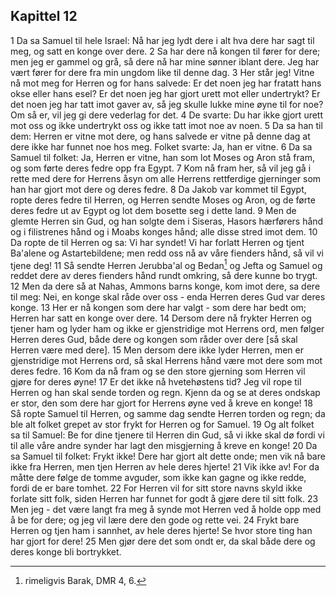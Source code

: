 ## Kapittel 12

1 Da sa Samuel til hele Israel: Nå har jeg lydt dere i alt hva dere har sagt til meg, og satt en konge over dere.
2 Sa har dere nå kongen til fører for dere; men jeg er gammel og grå, så dere nå har mine sønner iblant dere. Jeg har vært fører for dere fra min ungdom like til denne dag.
3 Her står jeg! Vitne nå mot meg for Herren og for hans salvede: Er det noen jeg har fratatt hans okse eller hans esel? Er det noen jeg har gjort urett mot eller undertrykt? Er det noen jeg har tatt imot gaver av, så jeg skulle lukke mine øyne til for noe? Om så er, vil jeg gi dere vederlag for det.
4 De svarte: Du har ikke gjort urett mot oss og ikke undertrykt oss og ikke tatt imot noe av noen.
5 Da sa han til dem: Herren er vitne mot dere, og hans salvede er vitne på denne dag at dere ikke har funnet noe hos meg. Folket svarte: Ja, han er vitne.
6 Da sa Samuel til folket: Ja, Herren er vitne, han som lot Moses og Aron stå fram, og som førte deres fedre opp fra Egypt.
7 Kom nå fram her, så vil jeg gå i rette med dere for Herrens åsyn om alle Herrens rettferdige gjerninger som han har gjort mot dere og deres fedre.
8 Da Jakob var kommet til Egypt, ropte deres fedre til Herren, og Herren sendte Moses og Aron, og de førte deres fedre ut av Egypt og lot dem bosette seg i dette land.
9 Men de glemte Herren sin Gud, og han solgte dem i Siseras, Hasors hærførers hånd og i filistrenes hånd og i Moabs konges hånd; alle disse stred imot dem.
10 Da ropte de til Herren og sa: Vi har syndet! Vi har forlatt Herren og tjent Ba'alene og Astartebildene; men redd oss nå av våre fienders hånd, så vil vi tjene deg!
11 Så sendte Herren Jerubba'al og Bedan[^1] og Jefta og Samuel og reddet dere av deres fienders hånd rundt omkring, så dere kunne bo trygt.
12 Men da dere så at Nahas, Ammons barns konge, kom imot dere, sa dere til meg: Nei, en konge skal råde over oss - enda Herren deres Gud var deres konge.
13 Her er nå kongen som dere har valgt - som dere har bedt om; Herren har satt en konge over dere.
14 Dersom dere nå frykter Herren og tjener ham og lyder ham og ikke er gjenstridige mot Herrens ord, men følger Herren deres Gud, både dere og kongen som råder over dere [så skal Herren være med dere].
15 Men dersom dere ikke lyder Herren, men er gjenstridige mot Herrens ord, så skal Herrens hånd være mot dere som mot deres fedre.
16 Kom da nå fram og se den store gjerning som Herren vil gjøre for deres øyne!
17 Er det ikke nå hvetehøstens tid? Jeg vil rope til Herren og han skal sende torden og regn. Kjenn da og se at deres ondskap er stor, den som dere har gjort for Herrens øyne ved å kreve en konge!
18 Så ropte Samuel til Herren, og samme dag sendte Herren torden og regn; da ble alt folket grepet av stor frykt for Herren og for Samuel.
19 Og alt folket sa til Samuel: Be for dine tjenere til Herren din Gud, så vi ikke skal dø fordi vi til alle våre andre synder har lagt den misgjerning å kreve en konge!
20 Da sa Samuel til folket: Frykt ikke! Dere har gjort alt dette onde; men vik nå bare ikke fra Herren, men tjen Herren av hele deres hjerte!
21 Vik ikke av! For da måtte dere følge de tomme avguder, som ikke kan gagne og ikke redde, fordi de er bare tomhet.
22 For Herren vil for sitt store navns skyld ikke forlate sitt folk, siden Herren har funnet for godt å gjøre dere til sitt folk.
23 Men jeg - det være langt fra meg å synde mot Herren ved å holde opp med å be for dere; og jeg vil lære dere den gode og rette vei.
24 Frykt bare Herren og tjen ham i sannhet, av hele deres hjerte! Se hvor store ting han har gjort for dere!
25 Men gjør dere det som ondt er, da skal både dere og deres konge bli bortrykket.

[^1]:  rimeligvis Barak, DMR 4, 6.
